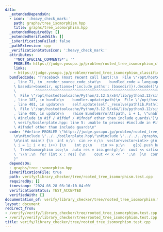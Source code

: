 ```yaml
---
data:
  _extendedDependsOn:
  - icon: ':heavy_check_mark:'
    path: graphs/tree_isomorphism.hpp
    title: graphs/tree_isomorphism.hpp
  _extendedRequiredBy: []
  _extendedVerifiedWith: []
  _isVerificationFailed: false
  _pathExtension: cpp
  _verificationStatusIcon: ':heavy_check_mark:'
  attributes:
    '*NOT_SPECIAL_COMMENTS*': ''
    PROBLEM: https://judge.yosupo.jp/problem/rooted_tree_isomorphism_classification
    links:
    - https://judge.yosupo.jp/problem/rooted_tree_isomorphism_classification
  bundledCode: "Traceback (most recent call last):\n  File \"/opt/hostedtoolcache/Python/3.12.5/x64/lib/python3.12/site-packages/onlinejudge_verify/documentation/build.py\"\
    , line 71, in _render_source_code_stat\n    bundled_code = language.bundle(stat.path,\
    \ basedir=basedir, options={'include_paths': [basedir]}).decode()\n          \
    \         ^^^^^^^^^^^^^^^^^^^^^^^^^^^^^^^^^^^^^^^^^^^^^^^^^^^^^^^^^^^^^^^^^^^^^^^^^^^^^^^^^\n\
    \  File \"/opt/hostedtoolcache/Python/3.12.5/x64/lib/python3.12/site-packages/onlinejudge_verify/languages/cplusplus.py\"\
    , line 187, in bundle\n    bundler.update(path)\n  File \"/opt/hostedtoolcache/Python/3.12.5/x64/lib/python3.12/site-packages/onlinejudge_verify/languages/cplusplus_bundle.py\"\
    , line 401, in update\n    self.update(self._resolve(pathlib.Path(included), included_from=path))\n\
    \  File \"/opt/hostedtoolcache/Python/3.12.5/x64/lib/python3.12/site-packages/onlinejudge_verify/languages/cplusplus_bundle.py\"\
    , line 400, in update\n    raise BundleErrorAt(path, i + 1, \"unable to process\
    \ #include in #if / #ifdef / #ifndef other than include guards\")\nonlinejudge_verify.languages.cplusplus_bundle.BundleErrorAt:\
    \ verify/boilerplate.hpp: line 5: unable to process #include in #if / #ifdef /\
    \ #ifndef other than include guards\n"
  code: "#define PROBLEM \"https://judge.yosupo.jp/problem/rooted_tree_isomorphism_classification\"\
    \n\n#include \"../../boilerplate.hpp\"\n#include \"../../../graphs/tree_isomorphism.hpp\"\
    \n\nint main() {\n  int n;\n  cin >> n;\n  vector<vector<int>> g(n);\n  for (int\
    \ i = 1; i < n; i++) {\n    int p;\n    cin >> p;\n    g[p].push_back(i);\n  }\n\
    \  TreeIsomorphism iso;\n  auto res = iso.gen(g);\n  cout << sz(iso.hashes) <<\
    \ '\\n';\n  for (int x : res) {\n    cout << x << ' ';\n  }\n  cout << '\\n';\n\
    }"
  dependsOn:
  - graphs/tree_isomorphism.hpp
  isVerificationFile: true
  path: verify/library_checker/tree/rooted_tree_isomorphism.test.cpp
  requiredBy: []
  timestamp: '2024-08-28 03:16:10-04:00'
  verificationStatus: TEST_ACCEPTED
  verifiedWith: []
documentation_of: verify/library_checker/tree/rooted_tree_isomorphism.test.cpp
layout: document
redirect_from:
- /verify/verify/library_checker/tree/rooted_tree_isomorphism.test.cpp
- /verify/verify/library_checker/tree/rooted_tree_isomorphism.test.cpp.html
title: verify/library_checker/tree/rooted_tree_isomorphism.test.cpp
---
```

